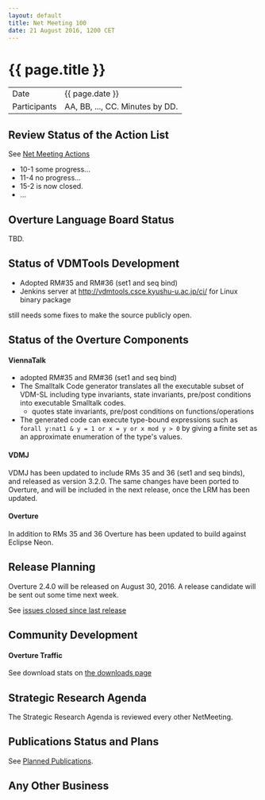 ```yaml
---
layout: default
title: Net Meeting 100
date: 21 August 2016, 1200 CET
---
```


<script src="http://code.jquery.com/jquery-1.11.1.min.js">
</script>
<script src="/javascripts/edit.js"></script>
<script>setEditButonNm();</script>

# {{ page.title }}

|||
|---|---|
| Date | {{ page.date }} |
| Participants | AA, BB, ..., CC.  Minutes by DD. |


## Review Status of the Action List

See [Net Meeting Actions](https://github.com/overturetool/overturetool.github.io/issues?q=is%3Aopen+is%3Aissue+label%3A%22action+net-meeting%22)

* 10-1 some progress...
* 11-4 no progress...
* 15-2 is now closed.
* ...


## Overture Language Board Status

TBD.


## Status of VDMTools Development
* Adopted RM#35 and RM#36 (set1 and seq bind)
* Jenkins server at http://vdmtools.csce.kyushu-u.ac.jp/ci/ for Linux binary package

still needs some fixes to make the source publicly open.


##  Status of the Overture Components

#### ViennaTalk

* adopted RM#35 and RM#36 (set1 and seq bind)
* The Smalltalk Code generator translates all the executable subset of VDM-SL including type invariants, state invariants, pre/post conditions into executable Smalltalk codes.
  - quotes state invariants, pre/post conditions on functions/operations
* The generated code can execute type-bound expressions such as ```forall y:nat1 & y = 1 or x = y or x mod y > 0``` by giving a finite set as an approximate enumeration of the type's values.

#### VDMJ

VDMJ has been updated to include RMs 35 and 36 (set1 and seq binds), and released as version 3.2.0. The same changes have been ported to Overture, and will be included in the next release, once the LRM has been updated.

#### Overture

In addition to RMs 35 and 36 Overture has been updated to build against Eclipse Neon.

##  Release Planning

Overture 2.4.0 will be released on August 30, 2016.
A release candidate will be sent out some time next week.

See [issues closed since last release](https://github.com/overturetool/overture/issues?utf8=%E2%9C%93&q=is%3Aclosed%20is%3Aissue%20milestone%3Av2.4.0%20)


##  Community Development

#### Overture Traffic

See download stats on [the downloads page](http://overturetool.org/download/)


##  Strategic Research Agenda

The Strategic Research Agenda is reviewed every other NetMeeting.


##  Publications Status and Plans

See [Planned Publications](http://overturetool.org/publications/PlannedPublications.html).


##  Any Other Business

<div id="edit_page_div"></div>
